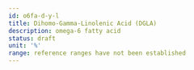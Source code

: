 ```yaml
---
id: o6fa-d-y-l
title: Dihomo-Gamma-Linolenic Acid (DGLA)
description: omega-6 fatty acid
status: draft
unit: '%'
range: reference ranges have not been established
---
```


